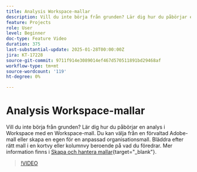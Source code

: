 ```yaml
---
title: Analysis Workspace-mallar
description: Vill du inte börja från grunden? Lär dig hur du påbörjar en analys i Workspace med en Workspace-mall. Du kan välja från en förvaltad Adobe-mall eller skapa en egen för en anpassad organisationsmall. Bläddra efter rätt mall i en kortvy eller kolumnvy beroende på vad du föredrar.
feature: Projects
role: User
level: Beginner
doc-type: Feature Video
duration: 375
last-substantial-update: 2025-01-28T00:00:00Z
jira: KT-17228
source-git-commit: 9711f914e3089014ef467d570511891bd29468af
workflow-type: tm+mt
source-wordcount: '119'
ht-degree: 0%

---
```



# Analysis Workspace-mallar

Vill du inte börja från grunden? Lär dig hur du påbörjar en analys i Workspace med en Workspace-mall. Du kan välja från en förvaltad Adobe-mall eller skapa en egen för en anpassad organisationsmall. Bläddra efter rätt mall i en kortvy eller kolumnvy beroende på vad du föredrar. Mer information finns i [Skapa och hantera mallar](https://experienceleague.adobe.com/sv/docs/analytics-platform/using/cja-workspace/templates/create-templates?lang=en){target="_blank"}.

>[!VIDEO](https://video.tv.adobe.com/v/3443169/?learn=on&enablevpops)
